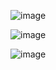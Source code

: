 ![image](https://github.com/ankit-royal/animal-catch-game/assets/151389101/545eab9c-7a36-4cd2-a04c-98cc777be069)

![image](https://github.com/ankit-royal/animal-catch-game/assets/151389101/91fe6b51-466c-401d-9d65-361e29ef621c)

![image](https://github.com/ankit-royal/animal-catch-game/assets/151389101/1b196e27-8fbc-4e2f-b5f3-3fd836a8ce0f)
